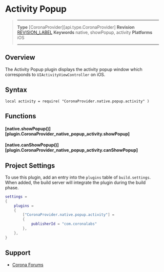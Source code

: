 # Activity Popup

> --------------------- ------------------------------------------------------------------------------------------
> __Type__              [CoronaProvider][api.type.CoronaProvider]
> __Revision__          [REVISION_LABEL](REVISION_URL)
> __Keywords__          native, showPopup, activity
> __Platforms__			iOS
> --------------------- ------------------------------------------------------------------------------------------

## Overview

The Activity Popup plugin displays the activity popup window which corresponds to `UIActivityViewController` on iOS.


## Syntax

	local activity = require( "CoronaProvider.native.popup.activity" )


## Functions

#### [native.showPopup()][plugin.CoronaProvider_native_popup_activity.showPopup]
#### [native.canShowPopup()][plugin.CoronaProvider_native_popup_activity.canShowPopup]


## Project Settings

To use this plugin, add an entry into the `plugins` table of `build.settings`. When added, the build server will integrate the plugin during the build phase.

``````lua
settings =
{
	plugins =
	{
		["CoronaProvider.native.popup.activity"] =
		{
			publisherId = "com.coronalabs"
		},
	},
}
``````


## Support

* [Corona Forums](http://forums.coronalabs.com/forum/631-corona-premium-plugins/)